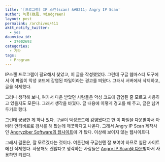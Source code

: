 ```yaml
---
title: '[프로그램] IP 스캔(scan) &#8211; Angry IP Scan'
author: 녹풍(綠風, Windgreen)
layout: post
permalink: /archives/411
aktt_notify_twitter:
  - yes
daumview_id:
  - 37002693
categories:
  - 기타
tags:
  - Program
---
```

IP스캔 프로그램이 필요해서 찾았고, 이 글을 작성했었다. 그런데 구글 웹마스터 도구에서 이 파일이 악성 코드에 감염된 파일이라는 경고를 띄웠다. 그래서 서버에서 삭제하고, 글을 삭제했다.

그러나 생각해 보니, 여기서 다운 받았던 사람들은 악성 코드에 감염된 줄 모르고 사용하고 있을지도 모른다. 그래서 생각을 바꿨다. 글 내용에 이렇게 경고를 해 주고, 글은 남겨 두기로 했다.

그런데 궁금한 게 하나 있다. 구글이 악성코드에 감염됐다고 한 이 파일을 다운받아서 아비라 안티비르로 검사를 해 봤는데 깨끗하다고 나온다. 그래서 Angry IP Scan 제작사인 [Angryziber Software의 웹사이트][1]에 가 봤다. 이상해 보이지 않는 웹사이트다.

그래서 결론은, 잘 모르겠다는 것이다. 여튼간에 구글한텐 잘 보여야 하므로 일단 사이트에선 삭제했다. 사용해도 괜찮다고 생각하는 사람들은 [Angry IP Scan을 다운][2]받아서 사용하면 되겠다.

 [1]: http://www.angryip.org
 [2]: http://sourceforge.net/projects/ipscan/